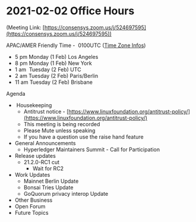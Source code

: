 # 2021-02-02 Office Hours

(Meeting Link: [https://consensys.zoom.us/j/524697595](https://consensys.zoom.us/j/524697595))

APAC/AMER Friendly Time -  0100UTC ([Time Zone Infos](https://www.timeanddate.com/worldclock/converter.html?iso=20210202T010000&p1=224&p2=179&p3=1440&p4=195&p5=47))

- 5 pm Monday (1 Feb) Los Angeles
- 8 pm Monday (1 Feb) New York
- 1 am  Tuesday (2 Feb) UTC
- 2 am Tuesday (2 Feb) Paris/Berlin
- 11 am Tuesday (2 Feb) Brisbane

Agenda

-  Housekeeping
  - Antitrust notice - [https://www.linuxfoundation.org/antitrust-policy/](https://www.linuxfoundation.org/antitrust-policy/)
  - This meeting is being recorded
  - Please Mute unless speaking
  - If you have a question use the raise hand feature
- General Announcements
  - Hyperledger Maintainers Summit - Call for Participation
- Release updates
  - 21.2.0-RC1 cut
    - Wait for RC2
- Work Updates
  - Mainnet Berlin Update
  - Bonsai Tries Update
  - GoQuorum privacy interop Update
- Other Business
- Open Forum
- Future Topics